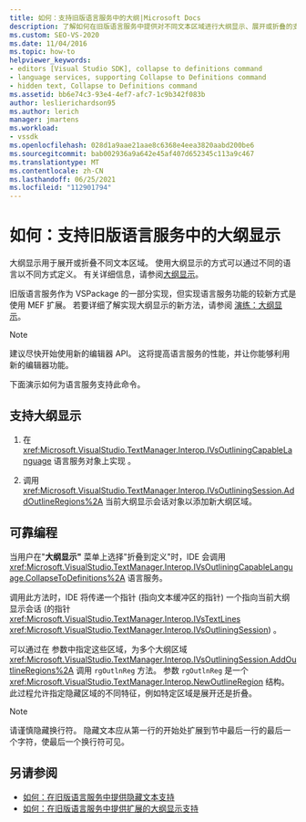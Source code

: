 ```yaml
---
title: 如何：支持旧版语言服务中的大纲|Microsoft Docs
description: 了解如何在旧版语言服务中提供对不同文本区域进行大纲显示、展开或折叠的支持。
ms.custom: SEO-VS-2020
ms.date: 11/04/2016
ms.topic: how-to
helpviewer_keywords:
- editors [Visual Studio SDK], collapse to definitions command
- language services, supporting Collapse to Definitions command
- hidden text, Collapse to Definitions command
ms.assetid: bb6e74c3-93e4-4ef7-afc7-1c9b342f083b
author: leslierichardson95
ms.author: lerich
manager: jmartens
ms.workload:
- vssdk
ms.openlocfilehash: 028d1a9aae21aae8c6368e4eea3820aabd200be6
ms.sourcegitcommit: bab002936a9a642e45af407d652345c113a9c467
ms.translationtype: MT
ms.contentlocale: zh-CN
ms.lasthandoff: 06/25/2021
ms.locfileid: "112901794"
---
```

# <a name="how-to-support-outlining-in-a-legacy-language-service"></a>如何：支持旧版语言服务中的大纲显示
大纲显示用于展开或折叠不同文本区域。 使用大纲显示的方式可以通过不同的语言以不同方式定义。 有关详细信息，请参阅[大纲显示](../../ide/outlining.md)。

 旧版语言服务作为 VSPackage 的一部分实现，但实现语言服务功能的较新方式是使用 MEF 扩展。 若要详细了解实现大纲显示的新方法，请参阅 [演练：大纲显示](../../extensibility/walkthrough-outlining.md)。

> [!NOTE]
> 建议尽快开始使用新的编辑器 API。 这将提高语言服务的性能，并让你能够利用新的编辑器功能。

 下面演示如何为语言服务支持此命令。

## <a name="to-support-outlining"></a>支持大纲显示

1. 在 <xref:Microsoft.VisualStudio.TextManager.Interop.IVsOutliningCapableLanguage> 语言服务对象上实现 。

2. 调用 <xref:Microsoft.VisualStudio.TextManager.Interop.IVsOutliningSession.AddOutlineRegions%2A> 当前大纲显示会话对象以添加新大纲区域。

## <a name="robust-programming"></a>可靠编程
 当用户在"**大纲显示"** 菜单上选择"折叠到定义"时，IDE 会调用 <xref:Microsoft.VisualStudio.TextManager.Interop.IVsOutliningCapableLanguage.CollapseToDefinitions%2A> 语言服务。

 调用此方法时，IDE 将传递一个指针 (指向文本缓冲区的指针) 一个指向当前大纲显示会话 (的指针 <xref:Microsoft.VisualStudio.TextManager.Interop.IVsTextLines> <xref:Microsoft.VisualStudio.TextManager.Interop.IVsOutliningSession>) 。

 可以通过在 参数中指定这些区域，为多个大纲区域 <xref:Microsoft.VisualStudio.TextManager.Interop.IVsOutliningSession.AddOutlineRegions%2A> 调用 `rgOutlnReg` 方法。 参数 `rgOutlnReg` 是一个 <xref:Microsoft.VisualStudio.TextManager.Interop.NewOutlineRegion> 结构。 此过程允许指定隐藏区域的不同特征，例如特定区域是展开还是折叠。

> [!NOTE]
> 请谨慎隐藏换行符。 隐藏文本应从第一行的开始处扩展到节中最后一行的最后一个字符，使最后一个换行符可见。

## <a name="see-also"></a>另请参阅
- [如何：在旧版语言服务中提供隐藏文本支持](../../extensibility/internals/how-to-provide-hidden-text-support-in-a-legacy-language-service.md)
- [如何：在旧版语言服务中提供扩展的大纲显示支持](../../extensibility/internals/how-to-provide-expanded-outlining-support-in-a-legacy-language-service.md)
